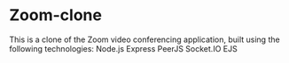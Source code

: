 # Zoom-clone
This is a clone of the Zoom video conferencing application, built using the following technologies:  Node.js Express PeerJS Socket.IO EJS
